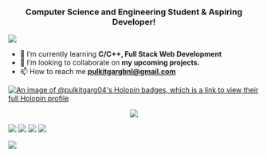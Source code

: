 <h3 align="center">Computer Science and Engineering Student & Aspiring Developer!</h3>

![](https://user-images.githubusercontent.com/74038190/240304586-d48893bd-0757-481c-8d7e-ba3e163feae7.png)

- 🌱 I’m currently learning **C/C++, Full Stack Web Development**
- 👯 I’m looking to collaborate on **my upcoming projects.**
- 📫 How to reach me **pulkitgargbnl@gmail.com**


[![An image of @pulkitgarg04's Holopin badges, which is a link to view their full Holopin profile](https://holopin.me/pulkitgarg04)](https://holopin.io/@pulkitgarg04)

<p align="center">
    <img src="https://skillicons.dev/icons?i=html,css,js,c,cpp,python,git,vscode,mongodb,express,react,nodejs,wordpress" />
</p>

![](http://github-profile-summary-cards.vercel.app/api/cards/productive-time?username=pulkitgarg04&theme=2077&utcOffset=8)
![](http://github-profile-summary-cards.vercel.app/api/cards/stats?username=pulkitgarg04&theme=2077)
![](http://github-profile-summary-cards.vercel.app/api/cards/repos-per-language?username=pulkitgarg04&theme=2077)
![](http://github-profile-summary-cards.vercel.app/api/cards/profile-details?username=pulkitgarg04&theme=2077)

[![](https://visitcount.itsvg.in/api?id=pulkitgarg04&label=Profile%20Views&pretty=true)](https://visitcount.itsvg.in)
